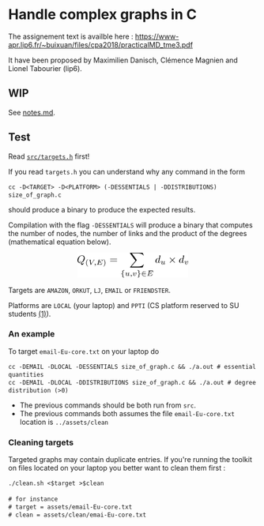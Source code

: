 Handle complex graphs in C
==========================

The assignement text is availble here :
https://www-apr.lip6.fr/~buixuan/files/cpa2018/practicalMD_tme3.pdf

It have been proposed by
Maximilien Danisch, Clémence Magnien and Lionel Tabourier (lip6).


WIP
---

See [notes.md](notes.md).

Test
----

Read [`src/targets.h`](src/targets.h) first!

If you read `targets.h` you can understand why any command in the form
```
cc -D<TARGET> -D<PLATFORM> (-DESSENTIALS | -DDISTRIBUTIONS) size_of_graph.c
```
should produce a binary to produce the expected results.

Compilation with the flag `-DESSENTIALS` will produce a binary that computes the number of nodes, the number of links and the product of the degrees (mathematical equation below).

<p align=center>
<img src="assets/eqs/dp.png" height="50">
</p

Targets are  `AMAZON`, `ORKUT`, `LJ`, `EMAIL` or `FRIENDSTER`.

Platforms are `LOCAL` (your laptop) and `PPTI` (CS platform reserved to SU students [(1)][1]).


### An example
To target `email-Eu-core.txt` on your laptop do
```
cc -DEMAIL -DLOCAL -DESSENTIALS size_of_graph.c && ./a.out # essential quantities
cc -DEMAIL -DLOCAL -DDISTRIBUTIONS size_of_graph.c && ./a.out # degree distribution (>0)
```


* The previous commands should be both run from `src`.
* The previous commands both assumes the file `email-Eu-core.txt` location is `../assets/clean`

### Cleaning targets

Targeted graphs may contain duplicate entries. If you're running the toolkit on files located on your laptop you better want to clean them first :

```
./clean.sh <$target >$clean

# for instance
# target = assets/email-Eu-core.txt
# clean = assets/clean/emai-Eu-core.txt
```

[1]: https://www-ppti.ufr-info-p6.jussieu.fr/index.php/support/connexions-distantes
